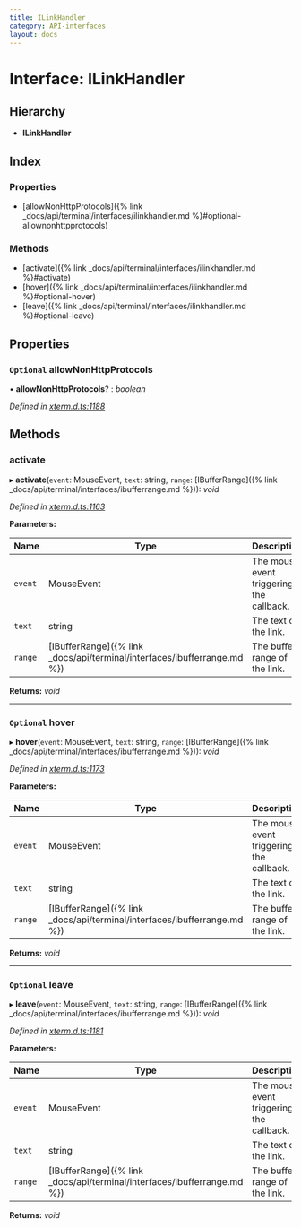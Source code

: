 ```yaml
---
title: ILinkHandler
category: API-interfaces
layout: docs
---
```



# Interface: ILinkHandler

## Hierarchy

* **ILinkHandler**

## Index

### Properties

* [allowNonHttpProtocols]({% link _docs/api/terminal/interfaces/ilinkhandler.md %}#optional-allownonhttpprotocols)

### Methods

* [activate]({% link _docs/api/terminal/interfaces/ilinkhandler.md %}#activate)
* [hover]({% link _docs/api/terminal/interfaces/ilinkhandler.md %}#optional-hover)
* [leave]({% link _docs/api/terminal/interfaces/ilinkhandler.md %}#optional-leave)

## Properties

### `Optional` allowNonHttpProtocols

• **allowNonHttpProtocols**? : *boolean*

*Defined in [xterm.d.ts:1188](https://github.com/xtermjs/xterm.js/blob/5.1.0/typings/xterm.d.ts#L1188)*

## Methods

###  activate

▸ **activate**(`event`: MouseEvent, `text`: string, `range`: [IBufferRange]({% link _docs/api/terminal/interfaces/ibufferrange.md %})): *void*

*Defined in [xterm.d.ts:1163](https://github.com/xtermjs/xterm.js/blob/5.1.0/typings/xterm.d.ts#L1163)*

**Parameters:**

Name | Type | Description |
------ | ------ | ------ |
`event` | MouseEvent | The mouse event triggering the callback. |
`text` | string | The text of the link. |
`range` | [IBufferRange]({% link _docs/api/terminal/interfaces/ibufferrange.md %}) | The buffer range of the link.  |

**Returns:** *void*

___

### `Optional` hover

▸ **hover**(`event`: MouseEvent, `text`: string, `range`: [IBufferRange]({% link _docs/api/terminal/interfaces/ibufferrange.md %})): *void*

*Defined in [xterm.d.ts:1173](https://github.com/xtermjs/xterm.js/blob/5.1.0/typings/xterm.d.ts#L1173)*

**Parameters:**

Name | Type | Description |
------ | ------ | ------ |
`event` | MouseEvent | The mouse event triggering the callback. |
`text` | string | The text of the link. |
`range` | [IBufferRange]({% link _docs/api/terminal/interfaces/ibufferrange.md %}) | The buffer range of the link.  |

**Returns:** *void*

___

### `Optional` leave

▸ **leave**(`event`: MouseEvent, `text`: string, `range`: [IBufferRange]({% link _docs/api/terminal/interfaces/ibufferrange.md %})): *void*

*Defined in [xterm.d.ts:1181](https://github.com/xtermjs/xterm.js/blob/5.1.0/typings/xterm.d.ts#L1181)*

**Parameters:**

Name | Type | Description |
------ | ------ | ------ |
`event` | MouseEvent | The mouse event triggering the callback. |
`text` | string | The text of the link. |
`range` | [IBufferRange]({% link _docs/api/terminal/interfaces/ibufferrange.md %}) | The buffer range of the link.  |

**Returns:** *void*
